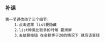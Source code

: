 ### 补课
    第一节课改动了三个细节:
        1.点击遮罩 list要隐藏
        2.list种类比较多的时候 要滑屏
        3.去结算按钮 在金额等于20的情况下 就应该变绿